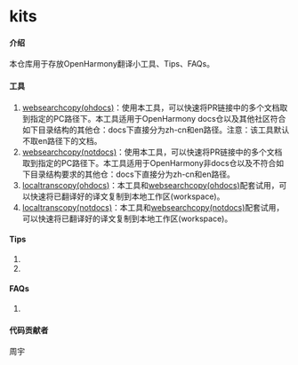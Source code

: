 # kits

#### 介绍
本仓库用于存放OpenHarmony翻译小工具、Tips、FAQs。


#### 工具

1.  [websearchcopy(ohdocs)](websearchcopy(ohdocs)/dist/websearchcopy(docs).exe)：使用本工具，可以快速将PR链接中的多个文档取到指定的PC路径下。本工具适用于OpenHarmony docs仓以及其他社区符合如下目录结构的其他仓：docs下直接分为zh-cn和en路径。注意：该工具默认不取en路径下的文档。
2.  [websearchcopy(notdocs)](websearchcopy(notdocs)/dist/websearchcopy(notdocs).exe)：使用本工具，可以快速将PR链接中的多个文档取到指定的PC路径下。本工具适用于OpenHarmony非docs仓以及不符合如下目录结构要求的其他仓：docs下直接分为zh-cn和en路径。
3.  [localtranscopy(ohdocs)](localtranscopy(ohdocs)/dist/localtranscopy(docs).exe)：本工具和[websearchcopy(ohdocs)](websearchcopy(ohdocs)/dist/websearchcopy(docs).exe)配套试用，可以快速将已翻译好的译文复制到本地工作区(workspace)。
4.  [localtranscopy(notdocs)](localtranscopy(notdocs)/dist/localtranscopy(notdocs).exe)：本工具和[websearchcopy(notdocs)](websearchcopy(notdocs)/dist/websearchcopy(notdocs).exe)配套试用，可以快速将已翻译好的译文复制到本地工作区(workspace)。

#### Tips

1.  
2.  


#### FAQs

1.  

#### 代码贡献者
周宇
